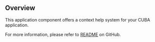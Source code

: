## Overview
This application component offers a context help system for your CUBA application.

For more information, please refer to [README](https://github.com/balvi/cuba-component-help-system#cuba-platform-component---help-system) on GitHub.